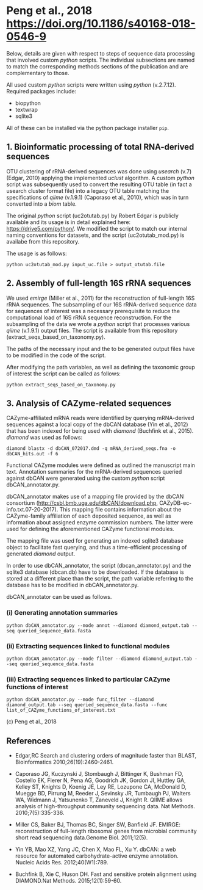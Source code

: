 Peng et al., 2018 https://doi.org/10.1186/s40168-018-0546-9
============================================================

Below, details are given with respect to steps of sequence data processing that involved custom _python_ scripts. The individual subsections are named to match the corresponding methods sections of the publication and are complementary to those.

All used custom _python_ scripts were written using _python_ (v.2.7.12). Required packages include: 
* biopython
* textwrap
* sqlite3

All of these can be installed via the python package installer `pip`.

**1. Bioinformatic processing of total RNA-derived sequences**
----------------------------------------------------------

OTU clustering of rRNA-derived sequences was done using _usearch_ (v.7) (Edgar, 2010) applying the implemented _uclust_ algorithm. A custom _python_ script was subsequently used to convert the resulting OTU table (in fact a usearch cluster format file) into a legacy OTU table matching the specifications of _qiime_ (v.1.9.1) (Caporaso et al., 2010), which was in turn converted into a _biom_ table.

The original _python_ script (uc2otutab.py) by Robert Edgar is publicly available and its usage is in detail explained here: https://drive5.com/python/. We modified the script to match our internal naming conventions for datasets, and the script (uc2otutab_mod.py) is availabe from this repository.

The usage is as follows:
```
python uc2otutab_mod.py input_uc.file > output_otutab.file
```

**2. Assembly of full-length 16S rRNA sequences**
---------------------------------------------

We used _emirge_ (Miller et al., 2011) for the reconstruction of full-length 16S rRNA sequences. The subsampling of our 16S rRNA-derived sequence data for sequences of interest was a necessary prerequisite to reduce the computational load of 16S rRNA sequence reconstruction. For the subsampling of the data we wrote a _python_ script that processes various _qiime_ (v.1.9.1) output files. The script is available from this repository (extract_seqs_based_on_taxonomy.py).

The paths of the necessary input and the to be generated output files have to be modified in the code of the script. 

After modifying the path variables, as well as defining the taxonomic group of interest the script can be called as follows:
```
python extract_seqs_based_on_taxonomy.py
```

**3. Analysis of CAZyme-related sequences**
---------------------------------------

CAZyme-affiliated mRNA reads were identified by querying mRNA-derived sequences against a local copy of the dbCAN database (Yin et al., 2012) that has been indexed for being used with _diamond_ (Buchfink et al., 2015). _diamond_ was used as follows:

```
diamond blastx -d dbCAN_072017.dmd -q mRNA_derived_seqs.fna -o dbCAN_hits.out -f 6
```

Functional CAZyme modules were defined as outlined the manuscript main text. Annotation summaries for the mRNA-derived sequences queried against dbCAN were generated using the custom _python_ script dbCAN_annotator.py.

dbCAN_annotator makes use of a mapping file provided by the dbCAN consortium (http://csbl.bmb.uga.edu/dbCAN/download.php, CAZyDB-ec-info.txt.07-20-2017). This mapping file contains information about the CAZyme-family affiliation of each deposited sequence, as well as information about assigned enzyme commission numbers. The latter were used for defining the aforementioned CAZyme functional modules.

The mapping file was used for generating an indexed sqlite3 database object to facilitate fast querying, and thus a time-efficient processing of generated _diamond_ output.

In order to use dbCAN_annotator, the script (dbcan_annotator.py) and the sqlite3 database (dbcan.db) have to be downloaded. If the database is stored at a different place than the script, the path variable referring to the database has to be modified in dbCAN_annotator.py.

dbCAN_annotator can be used as follows.

### (i) Generating annotation summaries
```
python dbCAN_annotator.py --mode annot --diamond diamond_output.tab --seq queried_sequence_data.fasta 
```
### (ii) Extracting sequences linked to functional modules
```
python dbCAN_annotator.py --mode filter --diamond diamond_output.tab --seq queried_sequence_data.fasta 
```
### (iii) Extracting sequences linked to particular CAZyme functions of interest
```
python dbCAN_annotator.py --mode func_filter --diamond diamond_output.tab --seq queried_sequence_data.fasta --func list_of_CAZyme_functions_of_interest.txt
```

(c) Peng et al., 2018

**References**
--------------

* Edgar,RC Search and clustering orders of magnitude faster than BLAST, Bioinformatics 2010;26(19):2460-2461.

* Caporaso JG, Kuczynski J, Stombaugh J, Bittinger K, Bushman FD, Costello EK, Fierer N, Pena AG, Goodrich JK, Gordon JI, Huttley GA, Kelley ST, Knights D, Koenig JE, Ley RE, Lozupone CA, McDonald D, Muegge BD, Pirrung M, Reeder J, Sevinsky JR,
Tumbaugh PJ, Walters WA, Widmann J, Yatsunenko T, Zaneveld J, Knight R. QIIME allows analysis of high-throughput community sequencing data. Nat Methods. 2010;7(5):335-336.

* Miller CS, Baker BJ, Thomas BC, Singer SW, Banfield JF. EMIRGE: reconstruction of full-length ribosomal genes from microbial community short read sequencing data.Genome Biol. 2011;12(5).

* Yin YB, Mao XZ, Yang JC, Chen X, Mao FL, Xu Y. dbCAN: a web resource for automated carbohydrate-active enzyme annotation. Nucleic Acids Res. 2012;40(W1):789.

* Buchfink B, Xie C, Huson DH. Fast and sensitive protein alignment using DIAMOND.Nat Methods. 2015;12(1):59-60.
